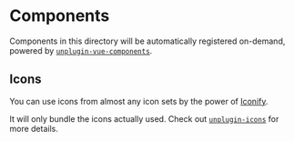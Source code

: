 # Components

Components in this directory will be automatically registered on-demand, powered by [`unplugin-vue-components`](https://github.com/antfu/unplugin-vue-components).

## Icons

You can use icons from almost any icon sets by the power of [Iconify](https://iconify.design/).

It will only bundle the icons actually used. Check out [`unplugin-icons`](https://github.com/antfu/unplugin-icons) for more details.
